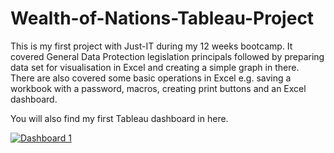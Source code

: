 #     Wealth-of-Nations-Tableau-Project

This is my first project with Just-IT during my 12 weeks bootcamp. It covered General Data Protection legislation principals followed by preparing data set for visualisation in Excel and creating a simple graph in there. 
There are also covered some basic operations in Excel e.g. saving a workbook with a password, macros, creating print buttons and an Excel dashboard.

You will also find my first Tableau dashboard in here.





<div class='tableauPlaceholder' id='viz1684150264532' style='position: relative'><noscript><a href='#'><img alt='Dashboard 1 ' src='https:&#47;&#47;public.tableau.com&#47;static&#47;images&#47;Wo&#47;WorldTop20GDP&#47;Dashboard1&#47;1_rss.png' style='border: none' /></a></noscript><object class='tableauViz'  style='display:none;'><param name='host_url' value='https%3A%2F%2Fpublic.tableau.com%2F' /> <param name='embed_code_version' value='3' /> <param name='site_root' value='' /><param name='name' value='WorldTop20GDP&#47;Dashboard1' /><param name='tabs' value='no' /><param name='toolbar' value='yes' /><param name='static_image' value='https:&#47;&#47;public.tableau.com&#47;static&#47;images&#47;Wo&#47;WorldTop20GDP&#47;Dashboard1&#47;1.png' /> <param name='animate_transition' value='yes' /><param name='display_static_image' value='yes' /><param name='display_spinner' value='yes' /><param name='display_overlay' value='yes' /><param name='display_count' value='yes' /><param name='language' value='en-GB' />
<h>
  <h>
  
  [Link to Tableou](https://public.tableau.com/views/WorldTop20GDP/Dashboard1?:language=en-GB&:display_count=n&:origin=viz_share_link)
